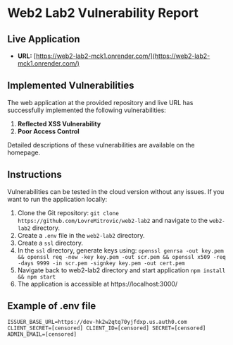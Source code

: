 # Web2 Lab2 Vulnerability Report

## Live Application
- **URL:** [https://web2-lab2-mck1.onrender.com/](https://web2-lab2-mck1.onrender.com/)

## Implemented Vulnerabilities
The web application at the provided repository and live URL has successfully implemented the following vulnerabilities:

1. **Reflected XSS Vulnerability**
2. **Poor Access Control**

Detailed descriptions of these vulnerabilities are available on the homepage.

## Instructions
Vulnerabilities can be tested in the cloud version without any issues. If you want to run the application locally:

1. Clone the Git repository: `git clone https://github.com/LovreMitrovic/web2-lab2` and navigate to the `web2-lab2` directory.
2. Create a `.env` file in the `web2-lab2` directory.
3. Create a `ssl` directory.
4. In the `ssl` directory, generate keys using: `openssl genrsa -out key.pem && openssl req -new -key key.pem -out scr.pem && openssl x509 -req -days 9999 -in scr.pem -signkey key.pem -out cert.pem`
5. Navigate back to web2-lab2 directory and start application `npm install && npm start`
6. The application is accessible at https://localhost:3000/

## Example of .env file
`ISSUER_BASE_URL=https://dev-hk2w2qtq70yjfdxp.us.auth0.com
CLIENT_SECRET=[censored]
CLIENT_ID=[censored]
SECRET=[censored]
ADMIN_EMAIL=[censored]
`

